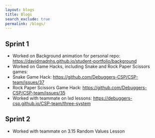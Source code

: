 ```yaml
---
layout: blogs 
title: Blogs
search_exclude: true
permalink: /blogs/
---
```


## Sprint 1

- Worked on Background animation for personal repo: https://davidmadnhs.github.io/student-portfolio/background
- Worked on Game Hacks, including Snake and Rock Paper Scissors games: 
- Snake Game Hack: https://github.com/Debuggers-CSP/CSP-team/issues/37
- Rock Paper Scissors Game Hack: https://github.com/Debuggers-CSP/CSP-team/issues/35
- Worked with teammate on lxd lessons: https://debuggers-csp.github.io/CSP-team/three-system

## Sprint 2
- Worked with teammate on 3.15 Random Values Lesson 

